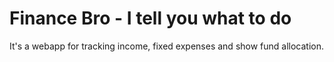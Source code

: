 # Finance Bro - I tell you what to do
It's a webapp for tracking income, fixed expenses and show fund allocation.
